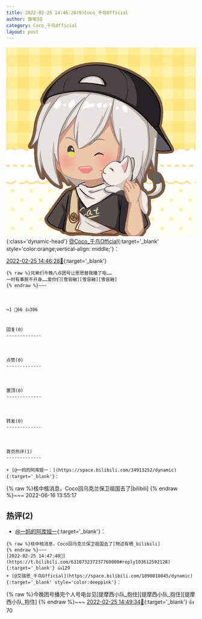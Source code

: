 ```yaml
---
title: 2022-02-25 14:46:28(0)Coco_千鸟Official
author: 御坂IO
category: Coco_千鸟Official
layout: post
---
```


![img](/images/85e485bc0dbd0cde4d15f24d7cffe9704618ad10.jpg){:class='dynamic-head'}
[@Coco_千鸟Official](https://space.bilibili.com/1891728206/dynamic){:target='_blank' style='color:orange;vertical-align: middle;'}：

[2022-02-25 14:46:28🔗](https://t.bilibili.com/631073237237760000){:target='_blank'}

~~~
{% raw %}兄弟们今晚八点团号让思思替我播了哈……
一时有事脱不开身……爱你们[雪容融][雪容融][雪容融]
{% endraw %}~~~



↪️1 💬66 👍306


回复(0)
-------------



点赞(0)
-------------



置顶(0)
-------------



转发(0)
-------------



首页热评(1)
-------------

+ [@一妈的阿库娅一：](https://space.bilibili.com/34913252/dynamic){:target='_blank'}：
~~~
{% raw %}核中核消息，Coco回乌克兰保卫祖国去了[bilibili]
{% endraw %}~~~
2022-06-16 13:55:17


热评(2)
-------------

+ [@一妈的阿库娅一](https://space.bilibili.com/34913252/dynamic){:target='_blank'}：
~~~
{% raw %}核中核消息，Coco回乌克兰保卫祖国去了[物述有栖_bilibili]
{% endraw %}~~~
[2022-02-25 14:47:40🔗](https://t.bilibili.com/631073237237760000#reply103612592128){:target='_blank'} 👍129
+ [@艾瑞思_千鸟Official](https://space.bilibili.com/1090010845/dynamic){:target='_blank' style='color:deeppink'}：
~~~
{% raw %}今晚团号播完个人号电台见[提摩西小队_抱住][提摩西小队_抱住][提摩西小队_抱住]
{% endraw %}~~~
[2022-02-25 14:49:34🔗](https://t.bilibili.com/631073237237760000#reply103612802992){:target='_blank'} 👍70


